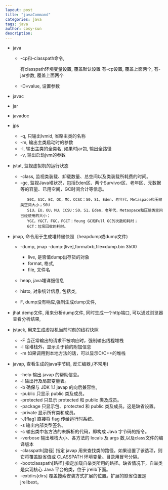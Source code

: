 ```yaml
---
layout: post
title: "javaCommand"
categories: java
tags: java
author: cosy-sun
description: 
---
```

- java

    - -cp和-classpath命令,

        有classpath环境变量设置, 覆盖默认设置
        有-cp设置, 覆盖上面两个,
        有-jar参数, 覆盖上面两个
    - -D<property>=value, 设置参数
- javac
- jar
- javadoc
- jps

    - -q, 只输出lvmid, 省略主类的名称
    - -m, 输出主类启动时的参数
    - -l, 输出主类的全类名, 如果时jar包, 输出全路径
    - -v, 输出启动jvm的参数

- jstat, 监视虚拟机的运行状态

    - -class, 监视类装载、卸载数量、总空间以及类装载所耗费的时间。
    - -gc, 监视Java堆状况，包括Eden区、两个Survivor区、老年区、元数据等的容量、已用空间，GC时间合计等信息。
        ```
           S0C，S1C，EC，OC，MC，CCSC：S0，S1，Eden，老年代，Metaspace和压缩类空间大小；S0U    
           S1U，EU，OU，MU，CCSU：S0，S1，Eden，老年代，Metaspace和压缩类空间已经使用的大小；
           YGC，YGCT，FGC，FGCT：Young GC和Full GC的次数和耗时；
           GCT：垃圾回收的耗时。
        ```   
- jmap, 命令用于生成堆转储快照（heapdump或dump文件)

    - -dump, jmap -dump:[live],format=b,file=dump.bin 3500
        - live, 是否值dump出存货的对象
        - format, 格式,
        - file, 文件名

    - heap, java堆详细信息
    - histo, 对象统计信息, 包括类,
    - F, dump没有响应,强制生成dump文件,

- jhat demp文件, 用来分析dump文件, 同时生成一个http端口, 可以通过浏览器查看分析结果,

- jstack, 用来生成虚拟机当前时刻的线程快照

    - -F	当正常输出的请求不被响应时，强制输出线程堆栈
    - -l	除堆栈外，显示关于锁的附加信息
    - -m	如果调用到本地方法的话，可以显示C/C++的堆栈

- javap, 查看生成的java字节码, 反汇编器,(不常用)

    - -help 输出 javap 的帮助信息。
    - -l 输出行及局部变量表。
    - -b 确保与 JDK 1.1 javap 的向后兼容性。
    - -public 只显示 public 类及成员。
    - -protected 只显示 protected 和 public 类及成员。
    - -package 只显示包、protected 和 public 类及成员。这是缺省设置。
    - -private 显示所有类和成员。
    - -J[flag] 直接将 flag 传给运行时系统。
    - -s 输出内部类型签名。
    - -c 输出类中各方法的未解析的代码，即构成 Java 字节码的指令。
    - -verbose 输出堆栈大小、各方法的 locals 及 args 数,以及class文件的编译版本
    - -classpath[路径] 指定 javap 用来查找类的路径。如果设置了该选项，则它将覆盖缺省值或 CLASSPATH 环境变量。目录用冒号分隔。
    - -bootclasspath[路径] 指定加载自举类所用的路径。缺省情况下，自举类是实现核心 Java 平台的类，位于 jrelib下面。
    - -extdirs[dirs] 覆盖搜索安装方式扩展的位置。扩展的缺省位置是 jrelibext。